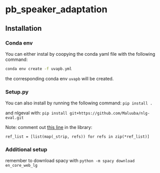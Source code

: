 # pb_speaker_adaptation


## Installation

### Conda env
You can either instal by coopying the conda yaml file with the following command:

```bash
conda env create -f uvapb.yml
```
the corresponding conda env `uvapb` will be created.

### Setup.py
You can also install by running the following command:
`pip install .`

and nlgeval with:
`pip install git+https://github.com/Maluuba/nlg-eval.git`

Note: comment out [this line](https://github.com/Maluuba/nlg-eval/blob/7f7993035a2f4729a15d20040fd904933ea58767/nlgeval/__init__.py#L289) in the library:
```
ref_list = [list(map(_strip, refs)) for refs in zip(*ref_list)]
```

### Additional setup
remember to download spacy with 
`python -m spacy download en_core_web_lg`
